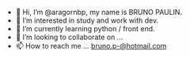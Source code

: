 - 👋 Hi, I’m @aragornbp, my name is BRUNO PAULIN.
- 👀 I’m interested in study and work with dev.
- 🌱 I’m currently learning python / front end.
- 💞️ I’m looking to collaborate on ...
- 📫 How to reach me ... bruno.p-@hotmail.com

<!---
aragornbp/aragornbp is a ✨ special ✨ repository because its `README.md` (this file) appears on your GitHub profile.
You can click the Preview link to take a look at your changes.
--->
